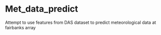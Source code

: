 # Met_data_predict
Attempt to use features from DAS dataset to predict meteorological data at fairbanks array 
